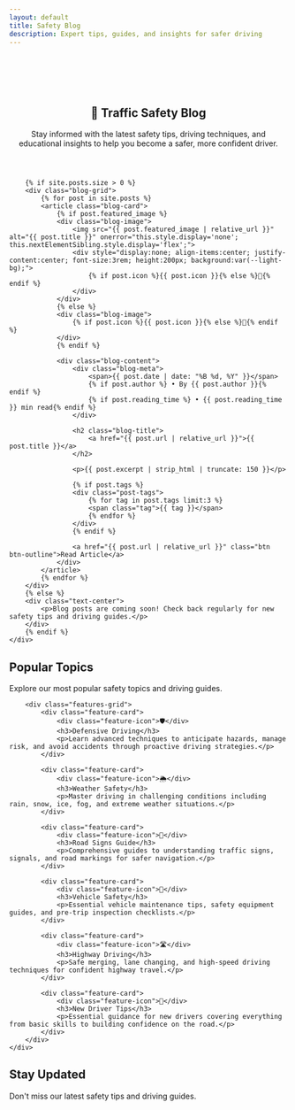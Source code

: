 ```yaml
---
layout: default
title: Safety Blog
description: Expert tips, guides, and insights for safer driving
---
```


<section class="features" style="padding-top: 4rem;">
    <div class="container">
        <header class="text-center mb-3">
            <h1>📰 Traffic Safety Blog</h1>
            <p>Stay informed with the latest safety tips, driving techniques, and educational insights to help you become a safer, more confident driver.</p>
        </header>

        {% if site.posts.size > 0 %}
        <div class="blog-grid">
            {% for post in site.posts %}
            <article class="blog-card">
                {% if post.featured_image %}
                <div class="blog-image">
                    <img src="{{ post.featured_image | relative_url }}" alt="{{ post.title }}" onerror="this.style.display='none'; this.nextElementSibling.style.display='flex';">
                    <div style="display:none; align-items:center; justify-content:center; font-size:3rem; height:200px; background:var(--light-bg);">
                        {% if post.icon %}{{ post.icon }}{% else %}📰{% endif %}
                    </div>
                </div>
                {% else %}
                <div class="blog-image">
                    {% if post.icon %}{{ post.icon }}{% else %}📰{% endif %}
                </div>
                {% endif %}
                
                <div class="blog-content">
                    <div class="blog-meta">
                        <span>{{ post.date | date: "%B %d, %Y" }}</span>
                        {% if post.author %} • By {{ post.author }}{% endif %}
                        {% if post.reading_time %} • {{ post.reading_time }} min read{% endif %}
                    </div>
                    
                    <h2 class="blog-title">
                        <a href="{{ post.url | relative_url }}">{{ post.title }}</a>
                    </h2>
                    
                    <p>{{ post.excerpt | strip_html | truncate: 150 }}</p>
                    
                    {% if post.tags %}
                    <div class="post-tags">
                        {% for tag in post.tags limit:3 %}
                        <span class="tag">{{ tag }}</span>
                        {% endfor %}
                    </div>
                    {% endif %}
                    
                    <a href="{{ post.url | relative_url }}" class="btn btn-outline">Read Article</a>
                </div>
            </article>
            {% endfor %}
        </div>
        {% else %}
        <div class="text-center">
            <p>Blog posts are coming soon! Check back regularly for new safety tips and driving guides.</p>
        </div>
        {% endif %}
    </div>
</section>

<section class="features" style="background: var(--light-bg);">
    <div class="container">
        <h2 class="text-center">Popular Topics</h2>
        <p class="text-center">Explore our most popular safety topics and driving guides.</p>
        
        <div class="features-grid">
            <div class="feature-card">
                <div class="feature-icon">🛡️</div>
                <h3>Defensive Driving</h3>
                <p>Learn advanced techniques to anticipate hazards, manage risk, and avoid accidents through proactive driving strategies.</p>
            </div>
            
            <div class="feature-card">
                <div class="feature-icon">🌦️</div>
                <h3>Weather Safety</h3>
                <p>Master driving in challenging conditions including rain, snow, ice, fog, and extreme weather situations.</p>
            </div>
            
            <div class="feature-card">
                <div class="feature-icon">🚧</div>
                <h3>Road Signs Guide</h3>
                <p>Comprehensive guides to understanding traffic signs, signals, and road markings for safer navigation.</p>
            </div>
            
            <div class="feature-card">
                <div class="feature-icon">🚗</div>
                <h3>Vehicle Safety</h3>
                <p>Essential vehicle maintenance tips, safety equipment guides, and pre-trip inspection checklists.</p>
            </div>
            
            <div class="feature-card">
                <div class="feature-icon">🛣️</div>
                <h3>Highway Driving</h3>
                <p>Safe merging, lane changing, and high-speed driving techniques for confident highway travel.</p>
            </div>
            
            <div class="feature-card">
                <div class="feature-icon">🎯</div>
                <h3>New Driver Tips</h3>
                <p>Essential guidance for new drivers covering everything from basic skills to building confidence on the road.</p>
            </div>
        </div>
    </div>
</section>

<section class="features">
    <div class="container">
        <h2 class="text-center">Stay Updated</h2>
        <p class="text-center">Don't miss our latest safety tips and driving guides.</p>
    </div>
</section>
